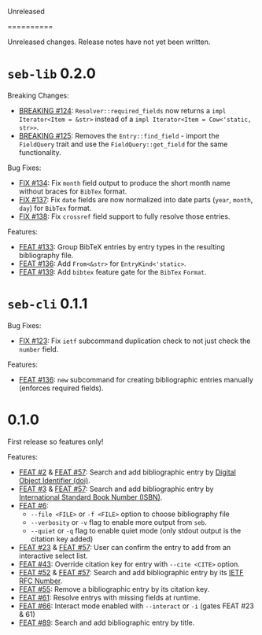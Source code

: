 Unreleased

==========

Unreleased changes. Release notes have not yet been written.

`seb-lib` 0.2.0
===============

Breaking Changes:

* [BREAKING #124](https://github.com/mc1098/seb/pull/124):
  `Resolver::required_fields` now returns a `impl Iterator<Item = &str>` instead of a `impl Iterator<Item = Cow<'static, str>>`.
* [BREAKING #125](https://github.com/mc1098/seb/pull/125):
  Removes the `Entry::find_field` - import the `FieldQuery` trait and use the `FieldQuery::get_field` for the same functionality.

Bug Fixes:

* [FIX #134](https://github.com/mc1098/seb/pull/134):
  Fix `month` field output to produce the short month name without braces for `BibTex` format.
* [FIX #137](https://github.com/mc1098/seb/pull/137):
  Fix `date` fields are now normalized into date parts (`year`, `month`, `day`) for `BibTex` format.
* [FIX #138](https://github.com/mc1098/seb/pull/138):
  Fix `crossref` field support to fully resolve those entries.

Features:

* [FEAT #133](https://github.com/mc1098/seb/pull/133):
  Group BibTeX entries by entry types in the resulting bibliography file.
* [FEAT #136](https://github.com/mc1098/seb/pull/136):
  Add `From<&str>` for `EntryKind<'static>`.
* [FEAT #139](https://github.com/mc1098/seb/pull/139):
  Add `bibtex` feature gate for the `BibTex` `Format`.

`seb-cli` 0.1.1
===============

Bug Fixes:

* [FIX #123](https://github.com/mc1098/seb/pull/123):
  Fix `ietf` subcommand duplication check to not just check the `number` field.

Features:

* [FEAT #136](https://github.com/mc1098/seb/pull/136):
  `new` subcommand for creating bibliographic entries manually (enforces required fields).

0.1.0
=====

First release so features only!

Features:

* [FEAT #2](https://github.com/mc1098/seb/pull/2) & [FEAT #57](https://github.com/mc1098/seb/pull/57):
  Search and add bibliographic entry by [Digital Object Identifier (doi)](https://en.wikipedia.org/wiki/Digital_object_identifier).
* [FEAT #3](https://github.com/mc1098/seb/pull/3) & [FEAT #57](https://github.com/mc1098/seb/pull/57):
  Search and add bibliographic entry by [International Standard Book Number (ISBN)](https://en.wikipedia.org/wiki/International_Standard_Book_Number).
* [FEAT #6](https://github.com/mc1098/seb/pull/6):
  - `--file <FILE>` or `-f <FILE>` option to choose bibliography file
  - `--verbosity` or `-v` flag to enable more output from `seb`.
  - `--quiet` or `-q` flag to enable quiet mode (only stdout output is the citation key added)
* [FEAT #23](https://github.com/mc1098/seb/pull/23) & [FEAT #57](https://github.com/mc1098/seb/pull/57):
  User can confirm the entry to add from an interactive select list.
* [FEAT #43](https://github.com/mc1098/seb/pull/43):
  Override citation key for entry with `--cite <CITE>` option.
* [FEAT #52](https://github.com/mc1098/seb/pull/52) & [FEAT #57](https://github.com/mc1098/seb/pull/57):
  Search and add bibliographic entry by its [IETF RFC Number](https://www.ietf.org/standards/rfcs/).
* [FEAT #55](https://github.com/mc1098/seb/pull/55):
  Remove a bibliographic entry by its citation key.
* [FEAT #61](https://github.com/mc1098/seb/pull/61):
  Resolve entrys with missing fields at runtime.
* [FEAT #66](https://github.com/mc1098/seb/pull/66):
  Interact mode enabled with `--interact` or `-i` (gates FEAT #23 & 61)
* [FEAT #89](https://github.com/mc1098/seb/pull/89):
  Search and add bibliographic entry by title.

